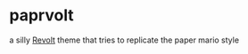 # paprvolt

a silly [Revolt](https://revolt.chat/) theme that tries to replicate the paper mario style
